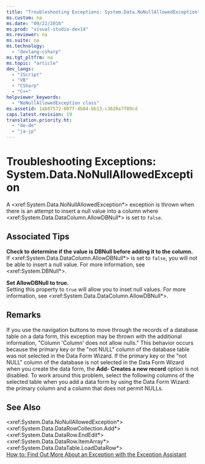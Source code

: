 ```yaml
---
title: "Troubleshooting Exceptions: System.Data.NoNullAllowedException"
ms.custom: na
ms.date: "09/22/2016"
ms.prod: "visual-studio-dev14"
ms.reviewer: na
ms.suite: na
ms.technology: 
  - "devlang-csharp"
ms.tgt_pltfrm: na
ms.topic: "article"
dev_langs: 
  - "JScript"
  - "VB"
  - "CSharp"
  - "C++"
helpviewer_keywords: 
  - "NoNullAllowedException class"
ms.assetid: 1ab87572-007f-4b84-bb13-c3626e7f89cd
caps.latest.revision: 19
translation.priority.ht: 
  - "de-de"
  - "ja-jp"
---
```

# Troubleshooting Exceptions: System.Data.NoNullAllowedException
A \<xref:System.Data.NoNullAllowedException*> exception is thrown when there is an attempt to insert a null value into a column where \<xref:System.Data.DataColumn.AllowDBNull*> is set to `false`.  
  
## Associated Tips  
 **Check to determine if the value is DBNull before adding it to the column.**  
 If \<xref:System.Data.DataColumn.AllowDBNull*> is set to `false`, you will not be able to insert a null value. For more information, see \<xref:System.DBNull*>.  
  
 **Set AllowDBNull to true.**  
 Setting this property to `true` will allow you to inset null values. For more information, see \<xref:System.Data.DataColumn.AllowDBNull*>.  
  
## Remarks  
 If you use the navigation buttons to move through the records of a database table on a data form, this exception may be thrown with the additional information, "Column 'Column' does not allow nulls." This behavior occurs because the primary key or the "not NULL" column of the database table was not selected in the Data Form Wizard. If the primary key or the "not NULL" column of the database is not selected in the Data Form Wizard when you create the data form, the **Add- Creates a new record** option is not disabled. To work around this problem, select the following columns of the selected table when you add a data form by using the Data Form Wizard: the primary column and a column that does not permit NULLs.  
  
## See Also  
 \<xref:System.Data.NoNullAllowedException*>   
 \<xref:System.Data.DataRowCollection.Add*>   
 \<xref:System.Data.DataRow.EndEdit*>   
 \<xref:System.Data.DataRow.ItemArray*>   
 \<xref:System.Data.DataTable.LoadDataRow*>   
 [How to: Find Out More About an Exception with the Exception Assistant](../vs140/how-to--use-the-exception-assistant.md)